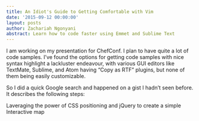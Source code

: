 ```yaml
---
title: An Idiot's Guide to Getting Comfortable with Vim
date: '2015-09-12 00:00:00'
layout: posts
author: Zachariah Ngonyani
abstract: Learn how to code faster using Emmet and Sublime Text
---
```


I am working on my presentation for ChefConf. I plan to have quite a lot of code samples. I’ve found the options for getting code samples with nice syntax highlight a lackluster endeavour, with various GUI editors like TextMate, Sublime, and Atom having “Copy as RTF” plugins, but none of them being easily customizable.

So I did a quick Google search and happened on a gist I hadn’t seen before. It describes the following steps:

Laveraging the power of CSS positioning and jQuery to create a simple Interactive map
